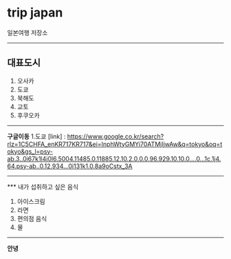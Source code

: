 # trip japan 
 일본여행 저장소

***

## 대표도시
1. 오사카
2. 도쿄
3. 북해도
4. 교토
5. 후쿠오카

***
__구글이동__
1.도쿄
[link] : https://www.google.co.kr/search?rlz=1C5CHFA_enKR717KR717&ei=InphWtyGMYi70ATMjIjwAw&q=tokyo&oq=tokyo&gs_l=psy-ab.3..0i67k1l4j0l6.5004.11485.0.11885.12.10.2.0.0.0.96.929.10.10.0....0...1c.1j4.64.psy-ab..0.12.934...0i131k1.0.8a9oCstx_3A
***

*** 내가 섭취하고 싶은 음식
1. 아이스크림
2. 라면
3. 편의점 음식
4. 물
***

__안녕__


